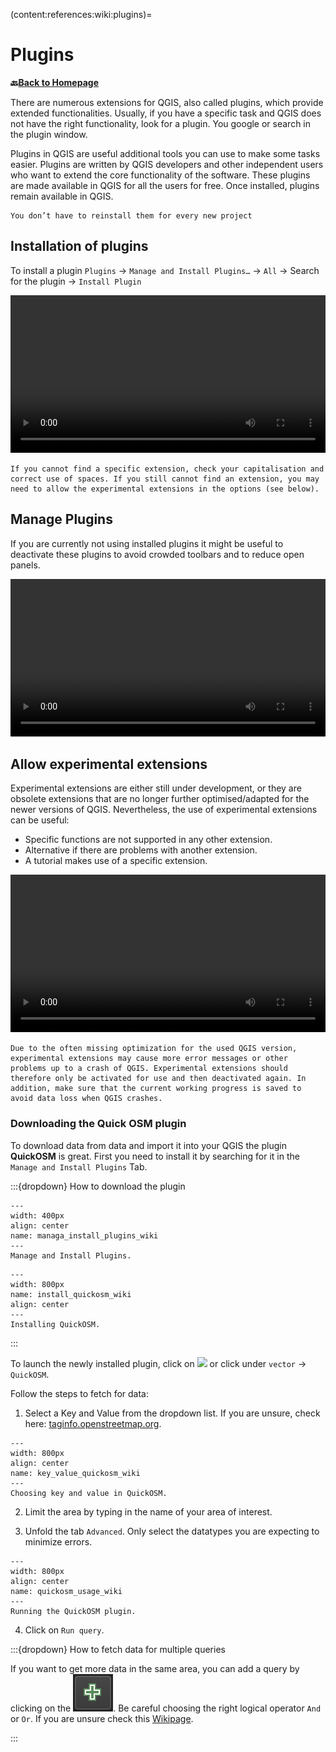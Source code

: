 (content:references:wiki:plugins)=
# Plugins

__🔙[Back to Homepage](/content/intro.md)__

There are numerous extensions for QGIS, also called plugins, which provide extended functionalities. Usually, if you have a specific task and QGIS does not have the right functionality, look for a plugin. You google or search in the plugin window. 

Plugins in QGIS are useful additional tools you can use to make some tasks easier. Plugins are written by QGIS developers and other independent users who want to extend the core functionality of the software. These plugins are made available in QGIS for all the users for free. Once installed, plugins remain available in QGIS. 

```{Note}
You don’t have to reinstall them for every new project
```

## Installation of plugins

To install a plugin `Plugins` -> `Manage and Install Plugins…` -> `All` -> Search for the plugin -> `Install Plugin`


<video width="100%" controls src="https://github.com/GIScience/gis-training-resource-center/raw/main/fig/qgis_plugins.mp4"></video>

```{Tip}
If you cannot find a specific extension, check your capitalisation and correct use of spaces. If you still cannot find an extension, you may need to allow the experimental extensions in the options (see below).
```

## Manage Plugins

If you are currently not using installed plugins it might be useful to deactivate these plugins to avoid crowded toolbars and to reduce open panels. 


<video width="100%" controls src="https://github.com/GIScience/gis-training-resource-center/raw/main/fig/Manage_plugins.mp4"></video>

## Allow experimental extensions

Experimental extensions are either still under development, or they are obsolete extensions that are no longer further optimised/adapted for the newer versions of QGIS. Nevertheless, the use of experimental extensions can be useful:

* Specific functions are not supported in any other extension.
* Alternative if there are problems with another extension.
* A tutorial makes use of a specific extension.

<video width="100%" controls src="https://github.com/GIScience/gis-training-resource-center/raw/main/fig/Experimentel_plugins.mp4"></video>

```{Tip}
Due to the often missing optimization for the used QGIS version, experimental extensions may cause more error messages or other problems up to a crash of QGIS. Experimental extensions should therefore only be activated for use and then deactivated again. In addition, make sure that the current working progress is saved to avoid data loss when QGIS crashes.
```

### Downloading the Quick OSM plugin

To download data from data and import it into your QGIS the plugin **QuickOSM** is great. First you need to install it by searching for it in the `Manage and Install Plugins` Tab.

:::{dropdown} How to download the plugin


```{figure} /fig/managa_install_plugins.png
---
width: 400px
align: center
name: managa_install_plugins_wiki
---
Manage and Install Plugins.
```

```{figure} /fig/install_quickosm.png
---
width: 800px
name: install_quickosm_wiki
align: center
---
Installing QuickOSM.
```
:::

To launch the newly installed plugin, click on ![](fig/quickosmplugin.png) or click under `vector` -> `QuickOSM`. 

Follow the steps to fetch for data:

1. Select a Key and Value from the dropdown list. If you are unsure, check here: [taginfo.openstreetmap.org](https://taginfo.openstreetmap.org). 

```{figure} /fig/key_value_quickosm.png
---
width: 800px
align: center
name: key_value_quickosm_wiki
---
Choosing key and value in QuickOSM.
```

2. Limit the area by typing in the name of your area of interest.

3. Unfold the tab `Advanced`. Only select the datatypes you are expecting to minimize errors.

```{figure} /fig/quickosm_usage.png
---
width: 800px
align: center
name: quickosm_usage_wiki
---
Running the QuickOSM plugin.
```

4. Click on `Run query`.

:::{dropdown} How to fetch data for multiple queries

If you want to get more data in the same area, you can add a query by clicking on the ![](fig/plus_quickosm.png). Be careful choosing the right logical operator `And` or `Or`. If you are unsure check this [Wikipage](/content/Wiki/en_qgis_non_spatial_queries_wiki). 

:::